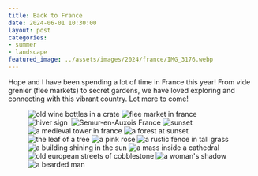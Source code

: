 ```yaml
---
title: Back to France
date: 2024-06-01 10:30:00
layout: post
categories:
- summer
- landscape
featured_image: ../assets/images/2024/france/IMG_3176.webp
---
```

Hope and I have been spending a lot of time in France this year! From vide grenier (flee markets) to secret gardens, we have loved exploring and connecting with this vibrant country. Lot more to come!

<figure class="masonry">
    <img src="/assets/images/2024/france/IMG_2998.webp" alt="old wine bottles in a crate">
    <img src="/assets/images/2024/france/IMG_2953.webp" alt="flee market in france">
    <img src="/assets/images/2024/france/IMG_2991.webp" alt="hiver sign">
    <img src="/assets/images/2024/france/IMG_2965.webp" alt="">
    <img class="two" src="/assets/images/2024/france/IMG_3275.webp" alt="Semur-en-Auxois France">
    <img class="two" src="/assets/images/2024/france/IMG_3101.webp" alt="sunset">
    <img src="/assets/images/2024/france/IMG_2964.webp" alt="">
    <img src="/assets/images/2024/france/IMG_3176.webp" alt="a medieval tower in france">
    <img class="two" src="/assets/images/2024/france/IMG_3255.webp" alt="a forest at sunset">
    <img src="/assets/images/2024/france/IMG_3225.webp" alt="the leaf of a tree">
    <img src="/assets/images/2024/france/IMG_3119.webp" alt="a pink rose">
    <img src="/assets/images/2024/france/IMG_3203.webp" alt="a rustic fence in tall grass">
    <img class="two" src="/assets/images/2024/france/IMG_3062.webp" alt="a building shining in the sun">
    <img src="/assets/images/2024/france/IMG_3102.webp" alt="a mass inside a cathedral">
    <img src="/assets/images/2024/france/IMG_3305.webp" alt="old european streets of cobblestone">
    <img src="/assets/images/2024/france/IMG_3304.webp" alt="a woman's shadow">
    <img src="/assets/images/2024/france/IMG_3344.webp" alt="a bearded man">
</figure>
